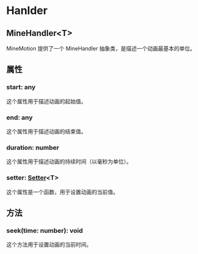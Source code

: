 # Hanlder

## MineHandler&lt;T&gt;

MineMotion 提供了一个 MineHandler 抽象类，是描述一个动画最基本的单位。

## 属性

### start: any

这个属性用于描述动画的起始值。

### end: any

这个属性用于描述动画的结束值。

### duration: number

这个属性用于描述动画的持续时间（以毫秒为单位）。

### setter: [Setter](/api/types.html#setter-lt-t-gt)&lt;T&gt;

这个属性是一个函数，用于设置动画的当前值。

## 方法

### seek(time: number): void

这个方法用于设置动画的当前时间。
